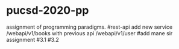 # pucsd-2020-pp
assignment of programming paradigms.
#rest-api
add new service  /webapi/v1/books
with previous api /webapi/v1/user
#add mane sir assignment
#3.1
#3.2
